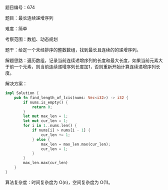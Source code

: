 题目编号：674

题目：最长连续递增序列

难度：简单

考察范围：数组、动态规划

题干：给定一个未经排序的整数数组，找到最长且连续的的递增序列。

解题思路：遍历数组，记录当前连续递增序列的长度和最大长度，如果当前元素大于前一个元素，则当前连续递增序列长度加1，否则重新开始计算连续递增序列长度。

解决方案：

```rust
impl Solution {
    pub fn find_length_of_lcis(nums: Vec<i32>) -> i32 {
        if nums.is_empty() {
            return 0;
        }
        let mut max_len = 1;
        let mut cur_len = 1;
        for i in 1..nums.len() {
            if nums[i] > nums[i - 1] {
                cur_len += 1;
            } else {
                max_len = max_len.max(cur_len);
                cur_len = 1;
            }
        }
        max_len.max(cur_len)
    }
}
```

算法复杂度：时间复杂度为 O(n)，空间复杂度为 O(1)。
